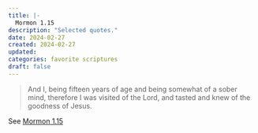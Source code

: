 ```yaml
---
title: |-
  Mormon 1.15
description: "Selected quotes."
date: 2024-02-27
created: 2024-02-27
updated: 
categories: favorite scriptures
draft: false
---
```


> And I, being fifteen years of age and being somewhat of a sober mind, therefore I was visited of the Lord, and tasted and knew of the goodness of Jesus.

See [Mormon 1.15](https://www.churchofjesuschrist.org/study/scriptures/bofm/morm/1?id=p15&lang=eng#p15)